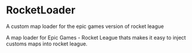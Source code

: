 # RocketLoader
A custom map loader for the epic games version of rocket league

A map loader for Epic Games - Rocket League thats makes it easy to inject customs maps into rocket league.
